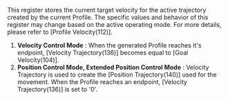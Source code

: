 This register stores the current target velocity for the active trajectory created by the current Profile. The specific values and behavior of this register may change based on the active operating mode. For more details, please refer to [Profile Velocity(112)].
1. **Velocity Control Mode** : When the generated Profile reaches it's endpoint, [Velocity Trajectory(136)] becomes equal to [Goal Velocity(104)].
2. **Position Control Mode, Extended Position Control Mode** : Velocity Trajectory is used to create the [Position Trajectory(140)] used for the movement. When the Profile reaches an endpoint, [Velocity Trajectory(136)] is set to '0'.
